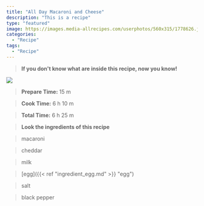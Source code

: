 ```yaml
---
title: "All Day Macaroni and Cheese"
description: "This is a recipe"
type: "featured"
image: https://images.media-allrecipes.com/userphotos/560x315/1778626.jpg
categories: 
  - "Recipe"
tags: 
  - "Recipe"
---
```



>**If you don't know what are inside this recipe, now you know!**

![](../images/Recipes-Banner.jpg)
> **Prepare Time:** 15 m


> **Cook Time:** 6 h 10 m


> **Total Time:** 6 h 25 m

> **Look the ingredients of this recipe**

> macaroni

> cheddar

> milk

> [egg]({{< ref "ingredient_egg.md" >}} "egg")

> salt

> black pepper

